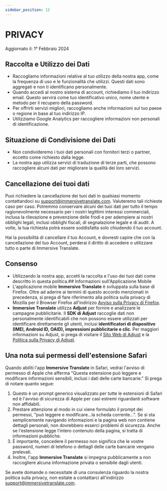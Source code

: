 ```yaml
---
sidebar_position: 12
---
```


# PRIVACY

Aggiornato il: 1° Febbraio 2024
## Raccolta e Utilizzo dei Dati

- Raccogliamo informazioni relative al tuo utilizzo della nostra app, come la frequenza di uso e le funzionalità che utilizzi. Questi dati sono aggregati e non ti identificano personalmente.
- Quando accedi al nostro sistema di account, richiediamo il tuo indirizzo email. Questo servirà come tuo identificativo unico, nome utente e metodo per il recupero della password.
- Per offrirti servizi migliori, raccogliamo anche informazioni sul tuo paese o regione in base al tuo indirizzo IP.
- Utilizziamo Google Analytics per raccogliere informazioni non personali di identificazione.

## Situazione di Condivisione dei Dati

- Non condivideremo i tuoi dati personali con fornitori terzi o partner, eccetto come richiesto dalla legge.
- La nostra app utilizza servizi di traduzione di terze parti, che possono raccogliere alcuni dati per migliorare la qualità dei loro servizi.

## Cancellazione dei tuoi dati

Puoi richiedere la cancellazione dei tuoi dati in qualsiasi momento contattandoci su support@immersivetranslate.com. Valuteremo tali richieste caso per caso. Potremmo conservare alcuni dei tuoi dati per tutto il tempo ragionevolmente necessario per i nostri legittimi interessi commerciali, inclusa la rilevazione e prevenzione delle frodi e per adempiere ai nostri obblighi legali, inclusi obblighi fiscali, di segnalazione legale e di audit. A volte, la tua richiesta potrà essere soddisfatta solo chiudendo il tuo account.

Hai la possibilità di cancellare il tuo Account, e dovresti capire che con la cancellazione del tuo Account, perderai il diritto di accedere o utilizzare tutto o parte di Immersive Translate.

## Consenso
- Utilizzando la nostra app, accetti la raccolta e l'uso dei tuoi dati come descritto in questa politica.## Informazioni sull'Applicazione Mobile
- L'applicazione mobile **Immersive Translate** è sviluppata sulla base di Firefox. Oltre ad aderire ai termini di questo accordo menzionati in precedenza, si prega di fare riferimento alla politica sulla privacy di Mozilla per il Browser Firefox all'indirizzo [Avviso sulla Privacy di Firefox](https://www.mozilla.org/privacy/firefox/).
- **Immersive Translate** utilizza **Adjust** per fornire e analizzare le campagne pubblicitarie. Il **SDK di Adjust** raccoglie dati non personalmente identificabili che non possono essere utilizzati per identificare direttamente gli utenti, inclusi **identificatori di dispositivo (IMEI, Android ID, OAID), impressioni pubblicitarie e clic**. Per maggiori informazioni su Adjust, si prega di visitare il [Sito Web di Adjust](https://www.adjust.com/) e la [Politica sulla Privacy di Adjust](https://www.adjust.com/terms/privacy-policy/).

## Una nota sui permessi dell'estensione Safari
Quando abiliti l'app **Immersive Translate** in Safari, vedrai l'avviso di permesso di Apple che afferma "Questa estensione può leggere e modificare informazioni sensibili, inclusi i dati delle carte bancarie."
Si prega di notare quanto segue:
  1. Questo è un prompt generico visualizzato per tutte le estensioni di Safari ed è l'avviso di sicurezza di Apple per casi estremi riguardanti software non affidabili.
  2. Prestare attenzione al modo in cui viene formulato il prompt dei permessi, "può leggere e modificare...la scheda corrente...". Se si sta semplicemente navigando informazioni e la pagina web non contiene dettagli personali, non dovrebbero esserci problemi di sicurezza. Anche se l'estensione legge l'intero contenuto della pagina, si tratta di informazioni pubbliche.
  3. È importante, concedere il permesso non significa che le vostre password, numeri di telefono o dettagli delle carte bancarie vengano prelevati.
  4. Inoltre, l'app **Immersive Translate** si impegna pubblicamente a non raccogliere alcuna informazione privata o sensibile dagli utenti.

Se avete domande o necessitate di una consulenza riguardo la nostra politica sulla privacy, non esitate a contattarci all'indirizzo support@immersivetranslate.com.